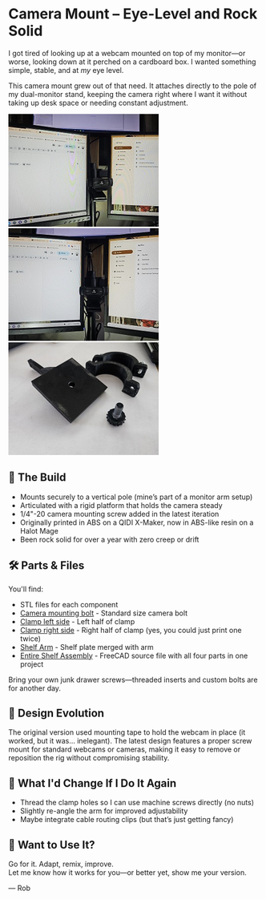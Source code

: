 # Camera Mount – Eye-Level and Rock Solid

I got tired of looking up at a webcam mounted on top of my monitor—or worse, looking down at it perched on a cardboard box. I wanted something simple, stable, and at *my* eye level.

This camera mount grew out of that need. It attaches directly to the pole of my dual-monitor stand, keeping the camera right where I want it without taking up desk space or needing constant adjustment.

![Workspace Left Angle](images/workspace_left_small.jpg)
![Workspace Right](images/workspace_right_small.jpg)
![Assembly Pieces](images/assembly_items_small.jpg)

## 🧰 The Build

- Mounts securely to a vertical pole (mine’s part of a monitor arm setup)
- Articulated with a rigid platform that holds the camera steady
- 1/4"-20 camera mounting screw added in the latest iteration
- Originally printed in ABS on a QIDI X-Maker, now in ABS-like resin on a Halot Mage
- Been rock solid for over a year with zero creep or drift

## 🛠️ Parts & Files

You'll find:
- STL files for each component
- [Camera mounting bolt](designs/CameraBolt(Meshed).stl) - Standard size camera bolt
- [Clamp left side](designs/ClampHalf1(Meshed).stl) - Left half of clamp  
- [Clamp right side](designs/ClampHalf2(Meshed).stl) - Right half of clamp (yes, you could just print one twice)  
- [Shelf Arm](designs/Shelf_Arm(Meshed).stl) - Shelf plate merged with arm  
- [Entire Shelf Assembly](designs/Shelf_Assembly_Whole.FCstd) - FreeCAD source file with all four parts in one project  

Bring your own junk drawer screws—threaded inserts and custom bolts are for another day.

## 📏 Design Evolution

The original version used mounting tape to hold the webcam in place (it worked, but it was… inelegant). The latest design features a proper screw mount for standard webcams or cameras, making it easy to remove or reposition the rig without compromising stability.

## 🔧 What I'd Change If I Do It Again

- Thread the clamp holes so I can use machine screws directly (no nuts)
- Slightly re-angle the arm for improved adjustability
- Maybe integrate cable routing clips (but that’s just getting fancy)

## 🤝 Want to Use It?

Go for it. Adapt, remix, improve.  
Let me know how it works for you—or better yet, show me your version.

— Rob
